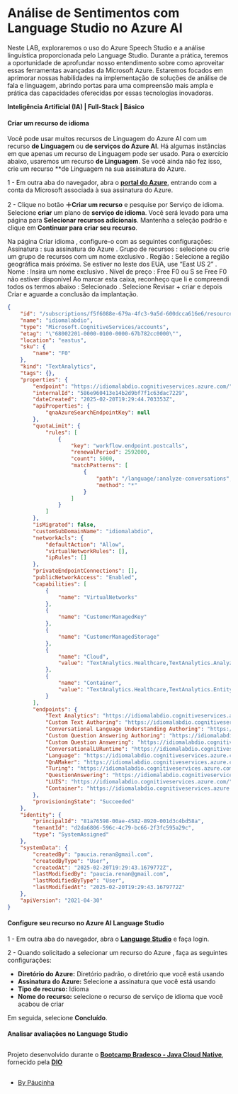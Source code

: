 # Análise de Sentimentos com Language Studio no Azure AI

Neste LAB, exploraremos o uso do Azure Speech Studio e a análise linguística proporcionada pelo Language Studio. Durante a prática, teremos a oportunidade de aprofundar nosso entendimento sobre como aproveitar essas ferramentas avançadas da Microsoft Azure. Estaremos focados em aprimorar nossas habilidades na implementação de soluções de análise de fala e linguagem, abrindo portas para uma compreensão mais ampla e prática das capacidades oferecidas por essas tecnologias inovadoras.

**Inteligência Artificial (IA) | Full-Stack | Básico**

#### Criar um recurso de idioma

Você pode usar muitos recursos de Linguagem do Azure AI com um recurso **de Linguagem** ou **de serviços do Azure AI**. Há algumas instâncias em que apenas um recurso de Linguagem pode ser usado. Para o exercício abaixo, usaremos um recurso **de Linguagem**. Se você ainda não fez isso, crie um recurso **de Linguagem na sua assinatura do Azure.

1 - Em outra aba do navegador, abra o [**portal do Azure**](https://portal.azure.com), entrando com a conta da Microsoft associada à sua assinatura do Azure.

2 - Clique no botão **＋Criar um recurso** e pesquise por Serviço de idioma. Selecione **criar** um plano de **serviço de idioma**. Você será levado para uma página para **Selecionar recursos adicionais**. Mantenha a seleção padrão e clique em **Continuar para criar seu recurso**.

Na página Criar idioma , configure-o com as seguintes configurações:
Assinatura : sua assinatura do Azure .
Grupo de recursos : selecione ou crie um grupo de recursos com um nome exclusivo .
Região : Selecione a região geográfica mais próxima. Se estiver no leste dos EUA, use “East US 2” .
Nome : Insira um nome exclusivo .
Nível de preço : Free F0 ou S se Free F0 não estiver disponível
Ao marcar esta caixa, reconheço que li e compreendi todos os termos abaixo : Selecionado .
Selecione Revisar + criar e depois Criar e aguarde a conclusão da implantação.

```json
{
    "id": "/subscriptions/f5f6088e-679a-4fc3-9a5d-600dcca616e6/resourceGroups/AZ-900_Lab_DIO/providers/Microsoft.CognitiveServices/accounts/idiomalabdio",
    "name": "idiomalabdio",
    "type": "Microsoft.CognitiveServices/accounts",
    "etag": "\"68002201-0000-0100-0000-67b782cc0000\"",
    "location": "eastus",
    "sku": {
        "name": "F0"
    },
    "kind": "TextAnalytics",
    "tags": {},
    "properties": {
        "endpoint": "https://idiomalabdio.cognitiveservices.azure.com/",
        "internalId": "586e960413e14b2d9bf7f1c63dac7229",
        "dateCreated": "2025-02-20T19:29:44.703353Z",
        "apiProperties": {
            "qnaAzureSearchEndpointKey": null
        },
        "quotaLimit": {
            "rules": [
                {
                    "key": "workflow.endpoint.postcalls",
                    "renewalPeriod": 2592000,
                    "count": 5000,
                    "matchPatterns": [
                        {
                            "path": "/language/:analyze-conversations",
                            "method": "*"
                        }
                    ]
                }
            ]
        },
        "isMigrated": false,
        "customSubDomainName": "idiomalabdio",
        "networkAcls": {
            "defaultAction": "Allow",
            "virtualNetworkRules": [],
            "ipRules": []
        },
        "privateEndpointConnections": [],
        "publicNetworkAccess": "Enabled",
        "capabilities": [
            {
                "name": "VirtualNetworks"
            },
            {
                "name": "CustomerManagedKey"
            },
            {
                "name": "CustomerManagedStorage"
            },
            {
                "name": "Cloud",
                "value": "TextAnalytics.Healthcare,TextAnalytics.Analyze,QuestionAnswer.AllApis,LanguageService.QuestionAnsweringApis"
            },
            {
                "name": "Container",
                "value": "TextAnalytics.Healthcare,TextAnalytics.EntityV3,TextAnalytics.EntityONNX,TextAnalytics.Keyphrase,TextAnalytics.KeyphraseV2,TextAnalytics.KeyPhraseONNX,TextAnalytics.LanguageFastText,TextAnalytics.Language,TextAnalytics.LanguageV2,TextAnalytics.Sentiment,TextAnalytics.SentimentV2,TextAnalytics.SentimentV3,TextAnalytics.SentimentV3Preview,TextAnalytics.SentimentONNX,TextAnalytics.CustomNER,TextAnalytics.textanalyticsdispatcher,TextAnalytics.SummarizationFrontend,TextAnalytics.SummarizationWorker,TextAnalytics.PII,TextAnalytics.CluRuntime,TextAnalytics.NER"
            }
        ],
        "endpoints": {
            "Text Analytics": "https://idiomalabdio.cognitiveservices.azure.com/",
            "Custom Text Authoring": "https://idiomalabdio.cognitiveservices.azure.com/",
            "Conversational Language Understanding Authoring": "https://idiomalabdio.cognitiveservices.azure.com/",
            "Custom Question Answering Authoring": "https://idiomalabdio.cognitiveservices.azure.com/",
            "Custom Question Answering": "https://idiomalabdio.cognitiveservices.azure.com/",
            "ConversationalLURuntime": "https://idiomalabdio.cognitiveservices.azure.com/",
            "Language": "https://idiomalabdio.cognitiveservices.azure.com/",
            "QnAMaker": "https://idiomalabdio.cognitiveservices.azure.com/",
            "Turing": "https://idiomalabdio.cognitiveservices.azure.com/",
            "QuestionAnswering": "https://idiomalabdio.cognitiveservices.azure.com/",
            "LUIS": "https://idiomalabdio.cognitiveservices.azure.com/",
            "Container": "https://idiomalabdio.cognitiveservices.azure.com/"
        },
        "provisioningState": "Succeeded"
    },
    "identity": {
        "principalId": "81a76598-00ae-4582-8920-001d3c4bd58a",
        "tenantId": "d2da6806-596c-4c79-bc66-2f3fc595a29c",
        "type": "SystemAssigned"
    },
    "systemData": {
        "createdBy": "paucia.renan@gmail.com",
        "createdByType": "User",
        "createdAt": "2025-02-20T19:29:43.1679772Z",
        "lastModifiedBy": "paucia.renan@gmail.com",
        "lastModifiedByType": "User",
        "lastModifiedAt": "2025-02-20T19:29:43.1679772Z"
    },
    "apiVersion": "2021-04-30"
}
```

#### Configure seu recurso no Azure AI Language Studio

1 - Em outra aba do navegador, abra o [**Language Studio**](https://language.cognitive.azure.com) e faça login.

2 - Quando solicitado a selecionar um recurso do Azure , faça as seguintes configurações:

- **Diretório do Azure:** Diretório padrão, o diretório que você está usando
- **Assinatura do Azure:** Selecione a assinatura que você está usando
- **Tipo de recurso:** Idioma
- **Nome do recurso:** selecione o recurso de serviço de idioma que você acabou de criar
  
Em seguida, selecione **Concluído**.

#### Analisar avaliações no Language Studio




##

Projeto desenvolvido durante o [**Bootcamp Bradesco - Java Cloud Native**](https://www.dio.me/bootcamp/bradesco-java-cloud-native), fornecido pela [**DIO**](https://www.dio.me/)

##

- [By Páucinha](https://github.com/Paucinha)
